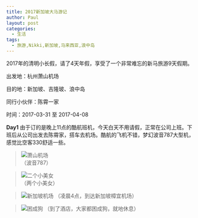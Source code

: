 ```yaml
---
title: 2017新加坡大马游记
author: Paul
layout: post
categories:
  - 生活
tags:
  - 旅游,Nikki,新加坡,马来西亚,浪中岛
---
```


2017年的清明小长假，请了4天年假，享受了一个非常难忘的新马旅游9天假期。

出发地：杭州萧山机场

目的地：新加坡、吉隆玻、浪中岛

同行小伙伴：陈霄一家

时间：2017-03-31 至 2017-04-08

**Day1** 由于订的是晚上11点的酷航班机，今天白天不用请假，正常在公司上班。下班后从公司出发去陈霄家，搭车去机场。酷航的飞机不错，梦幻波音787大型机，感觉比空客330舒适一些。

>![萧山机场](http://img7.chztv.com/2017-0406/sgp01.jpg!400px)    
>（波音787）

>![二个小美女](http://img7.chztv.com/2017-0406/sgp02.jpg!400px)   
>（两个小美女）

>![新加坡机场](http://img7.chztv.com/2017-0406/sgp03.jpg!400px)
>（凌晨4点，到达新加坡樟宜机场）

>![困成狗](http://img7.chztv.com/2017-0406/sgp04.jpg!400px)
>（到了酒店，大家都困成狗，就地休息）